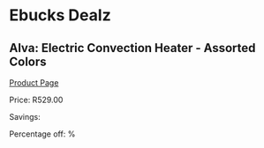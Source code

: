 
# Ebucks Dealz
## Alva: Electric Convection Heater - Assorted Colors
[Product Page](https://www.ebucks.com/web/shop/productSelected.do?prodId=492954717&catId=704982758)

Price: R529.00

Savings: 

Percentage off: %
	